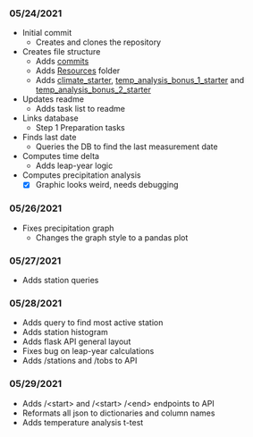 ### **05/24/2021**
- Initial commit
    - Creates and clones the repository
- Creates file structure
    - Adds [commits](commits.md)
    - Adds [Resources](Resources) folder
    - Adds [climate_starter](climate_starter.ipynb), [temp_analysis_bonus_1_starter](temp_analysis_bonus_1_starter.ipynb) and [temp_analysis_bonus_2_starter](temp_analysis_bonus_2_starter.ipynb)
- Updates readme
    - Adds task list to readme
- Links database
    - Step 1 Preparation tasks
- Finds last date
    - Queries the DB to find the last measurement date
- Computes time delta
    - Adds leap-year logic
- Computes precipitation analysis
    - [X] Graphic looks weird, needs debugging

### **05/26/2021**
- Fixes precipitation graph
    - Changes the graph style to a pandas plot

### **05/27/2021**
- Adds station queries

### **05/28/2021**
- Adds query to find most active station
- Adds station histogram
- Adds flask API general layout
- Fixes bug on leap-year calculations
- Adds /stations and /tobs to API

### **05/29/2021**
- Adds /\<start> and /\<start> /\<end> endpoints to API
- Reformats all json to dictionaries and column names
- Adds temperature analysis t-test